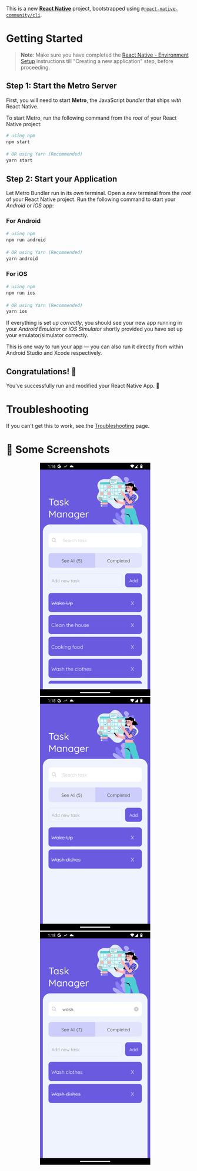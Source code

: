 This is a new [**React Native**](https://reactnative.dev) project, bootstrapped using [`@react-native-community/cli`](https://github.com/react-native-community/cli).

# Getting Started

> **Note**: Make sure you have completed the [React Native - Environment Setup](https://reactnative.dev/docs/environment-setup) instructions till "Creating a new application" step, before proceeding.

## Step 1: Start the Metro Server

First, you will need to start **Metro**, the JavaScript _bundler_ that ships _with_ React Native.

To start Metro, run the following command from the _root_ of your React Native project:

```bash
# using npm
npm start

# OR using Yarn (Recommended)
yarn start
```

## Step 2: Start your Application

Let Metro Bundler run in its _own_ terminal. Open a _new_ terminal from the _root_ of your React Native project. Run the following command to start your _Android_ or _iOS_ app:

### For Android

```bash
# using npm
npm run android

# OR using Yarn (Recommended)
yarn android
```

### For iOS

```bash
# using npm
npm run ios

# OR using Yarn (Recommended)
yarn ios
```

If everything is set up _correctly_, you should see your new app running in your _Android Emulator_ or _iOS Simulator_ shortly provided you have set up your emulator/simulator correctly.

This is one way to run your app — you can also run it directly from within Android Studio and Xcode respectively.

## Congratulations! 🎉

You've successfully run and modified your React Native App. :partying_face:

# Troubleshooting

If you can't get this to work, see the [Troubleshooting](https://reactnative.dev/docs/troubleshooting) page.

# 📸 Some Screenshots

<p align="center">
  <img src="./assets/01-task-manager-see-all.png" alt="Task Manager App See all tasks" width="300" style="margin-right: 20px;" />
  <img src="./assets/02-task-manager-completed.png" alt="Task Manager App See only completed tasks" width="300" style="margin-right: 20px;"/>
    <img src="./assets/03-task-manager-search.png" alt="Task Manager App See search tasks" width="300" style="margin-right: 20px;"/>
</p>
